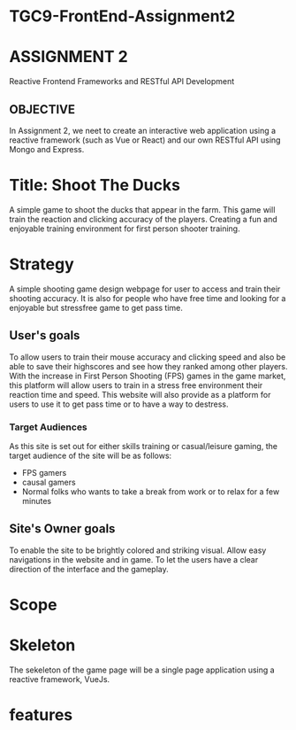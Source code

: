# TGC9-FrontEnd-Assignment2

# ASSIGNMENT 2
Reactive Frontend Frameworks and RESTful API Development

## OBJECTIVE
In Assignment 2,  we neet to create an interactive web application using a reactive framework (such as Vue or React) and our own RESTful API using Mongo and Express.

# Title: Shoot The Ducks
A simple game to shoot the ducks that appear in the farm. This game will train the reaction and clicking accuracy of the players. Creating a fun and enjoyable training environment for first person shooter training.

# Strategy
A simple shooting game design webpage for user to access and train their shooting accuracy. It is also for people who have free time and looking for a enjoyable but stressfree game to get pass time.

## User's goals
To allow users to train their mouse accuracy and clicking speed and also be able to save their highscores and see how they ranked among other players. 
With the increase in First Person Shooting (FPS) games in the game market, this platform will allow users to train in a stress free environment their reaction time and speed.
This website will also provide as a platform for users to use it to get pass time or to have a way to destress.

### Target Audiences
As this site is set out for either skills training or casual/leisure gaming, the target audience of the site will be as follows:
* FPS gamers
* causal gamers
* Normal folks who wants to take a break from work or to relax for a few minutes

## Site's Owner goals
To enable the site to be brightly colored and striking visual. Allow easy navigations in the website and in game. To let the users have a clear direction of the interface and the gameplay.

# Scope

# Skeleton
The sekeleton of the game page will be a single page application using a reactive framework, VueJs.

# features

